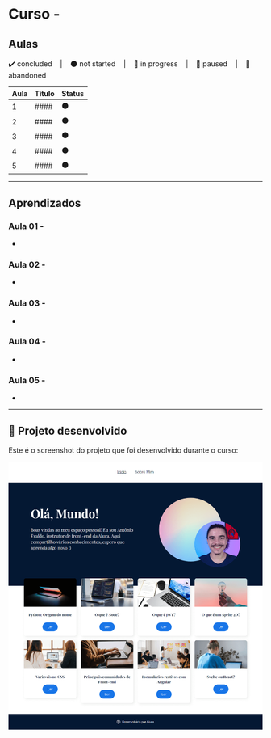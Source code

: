 # Curso - ####

## Aulas
<p>
  ✔️ concluded &nbsp;&nbsp;&nbsp;|&nbsp;&nbsp;&nbsp;
  ⚫ not started &nbsp;&nbsp;&nbsp;|&nbsp;&nbsp;&nbsp;
  🔵 in progress &nbsp;&nbsp;&nbsp;|&nbsp;&nbsp;&nbsp;
  🔶 paused &nbsp;&nbsp;&nbsp;|&nbsp;&nbsp;&nbsp;
  🔴 abandoned 
</p>

| Aula | Titulo | Status |
| --- | --- | --- |
| 1 | #### | ⚫ |
| 2 | #### | ⚫ |
| 3 | #### | ⚫ |
| 4 | #### | ⚫ |
| 5 | #### | ⚫ |

---

## Aprendizados

### Aula 01 - 
<ul>
  <li></li>
</ul>

### Aula 02 - 
<ul>
  <li></li>
</ul>

### Aula 03 - 
<ul>
  <li></li>
</ul>

### Aula 04 - 
<ul>
  <li></li>
</ul>

### Aula 05 - 
<ul>
  <li></li>
</ul>

---

## 🎯 Projeto desenvolvido
Este é o screenshot do projeto que foi desenvolvido durante o curso:

<p align="center">
  <img alt="Miniatura da imagem do projeto"src="../../.github/preview-olaMundo.png">
</p>